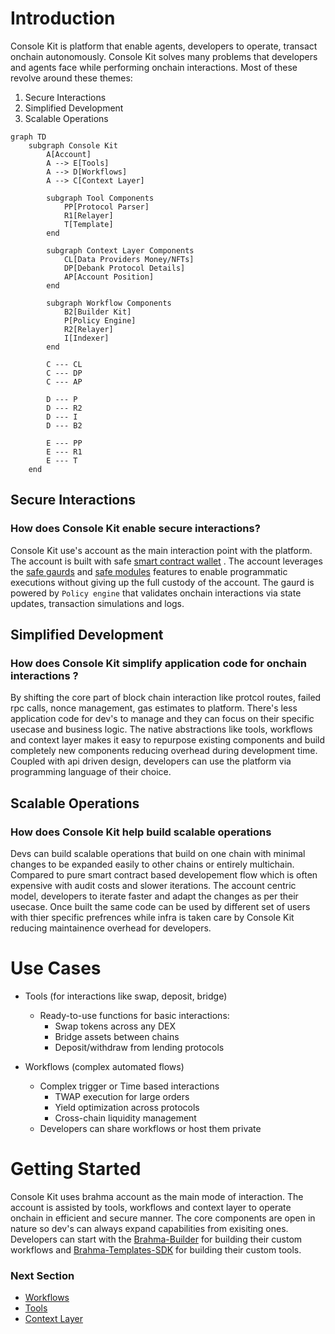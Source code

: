 # Introduction 

Console Kit is platform that enable agents, developers to operate, transact onchain autonomously. Console Kit solves many problems that developers and agents face while performing onchain interactions. Most of these revolve around these themes:
1. Secure Interactions
2. Simplified Development
3. Scalable Operations

```mermaid
graph TD
    subgraph Console Kit
        A[Account] 
        A --> E[Tools]
        A --> D[Workflows]
        A --> C[Context Layer]

        subgraph Tool Components
            PP[Protocol Parser]
            R1[Relayer]
            T[Template]
        end
        
        subgraph Context Layer Components
            CL[Data Providers Money/NFTs]
            DP[Debank Protocol Details]
            AP[Account Position]
        end
        
        subgraph Workflow Components
            B2[Builder Kit]
            P[Policy Engine]
            R2[Relayer]
            I[Indexer]
        end
        
        C --- CL
        C --- DP
        C --- AP
        
        D --- P
        D --- R2
        D --- I
        D --- B2

        E --- PP
        E --- R1
        E --- T
    end
```

## Secure Interactions
### How does Console Kit enable secure interactions?
Console Kit use's account as the main interaction point with the platform. The account is built with safe [smart contract wallet](https://safe.global/) . The account leverages the [safe gaurds](https://docs.safe.global/advanced/smart-account-guards) and [safe modules](https://docs.safe.global/advanced/smart-account-modules) features to enable programmatic executions without giving up the full custody of the account. The gaurd is powered by `Policy engine` that validates onchain interactions via state updates, transaction simulations and logs.  

## Simplified Development
### How does Console Kit simplify application code for onchain interactions ?
By shifting the core part of block chain interaction like protcol routes, failed rpc calls, nonce management, gas estimates to platform. There's less application code for dev's to manage and they can focus on their specific usecase and business logic. The native abstractions like tools, workflows and context layer makes it easy to repurpose existing components and build completely new components reducing overhead during development time. 
Coupled with api driven design, developers can use the platform via programming language of their choice. 

## Scalable Operations
### How does Console Kit help build scalable operations
Devs can build scalable operations that build on one chain with minimal changes to be expanded easily to other chains or entirely multichain. Compared to pure smart contract based developement flow which is often expensive with audit costs and slower iterations.  The account centric model, developers to iterate faster and adapt the changes as per their usecase. Once built the same code can be used by different set of users with thier specific prefrences while infra is taken care by Console Kit reducing maintainence overhead for developers.  


# Use Cases
- Tools (for interactions like swap, deposit, bridge)
    - Ready-to-use functions for basic interactions:
        - Swap tokens across any DEX
        - Bridge assets between chains
        - Deposit/withdraw from lending protocols

- Workflows (complex automated flows)
    - Complex trigger or Time based interactions
        - TWAP execution for large orders
        - Yield optimization across protocols
        - Cross-chain liquidity management
    - Developers can share workflows or host them private

# Getting Started
Console Kit uses brahma account as the main mode of interaction. The account is assisted by tools, workflows and context layer to operate onchain in efficient and secure manner. The core components are open in nature so dev's can always expand capabilities from exisiting ones. Developers can start with the [Brahma-Builder](https://github.com/Brahma-fi/brahma-builder) for building their custom workflows and [Brahma-Templates-SDK](https://github.com/Brahma-fi/brahma-templates-sdk) for building their custom tools. 
 
 ### Next Section
- [Workflows](./Workflows.md)
 - [Tools](./Tools.md)
 - [Context Layer](./ContextLayer.md)

